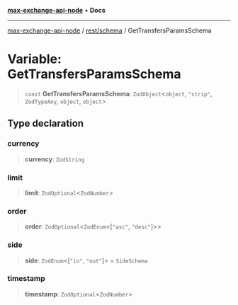 [**max-exchange-api-node**](../../../README.md) • **Docs**

***

[max-exchange-api-node](../../../modules.md) / [rest/schema](../README.md) / GetTransfersParamsSchema

# Variable: GetTransfersParamsSchema

> `const` **GetTransfersParamsSchema**: `ZodObject`\<`object`, `"strip"`, `ZodTypeAny`, `object`, `object`\>

## Type declaration

### currency

> **currency**: `ZodString`

### limit

> **limit**: `ZodOptional`\<`ZodNumber`\>

### order

> **order**: `ZodOptional`\<`ZodEnum`\<[`"asc"`, `"desc"`]\>\>

### side

> **side**: `ZodEnum`\<[`"in"`, `"out"`]\> = `SideSchema`

### timestamp

> **timestamp**: `ZodOptional`\<`ZodNumber`\>
